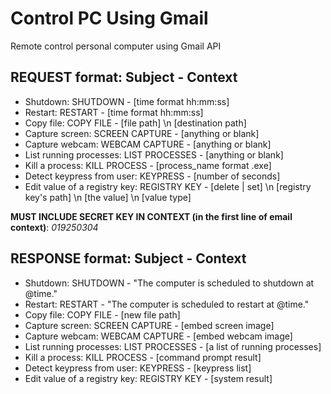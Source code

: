 # Control PC Using Gmail
Remote control personal computer using Gmail API
## REQUEST format: Subject - Context
* Shutdown: SHUTDOWN - [time format hh:mm:ss]
* Restart: RESTART - [time format hh:mm:ss]
* Copy file: COPY FILE - [file path] \n [destination path]
* Capture screen: SCREEN CAPTURE - [anything or blank]
* Capture webcam: WEBCAM CAPTURE - [anything or blank]
* List running processes: LIST PROCESSES - [anything or blank]
* Kill a process: KILL PROCESS - [process_name format <name>.exe]
* Detect keypress from user: KEYPRESS - [number of seconds]
* Edit value of a registry key: REGISTRY KEY - [delete | set] \n [registry key's path] \n [the value] \n [value type]

**MUST INCLUDE SECRET KEY IN CONTEXT (in the first line of email context)**: *019250304*
## RESPONSE format: Subject - Context
* Shutdown: SHUTDOWN - "The computer is scheduled to shutdown at @time."
* Restart: RESTART - "The computer is scheduled to restart at @time."
* Copy file: COPY FILE - [new file path]
* Capture screen: SCREEN CAPTURE - [embed screen image]
* Capture webcam: WEBCAM CAPTURE - [embed webcam image]
* List running processes: LIST PROCESSES - [a list of running processes]
* Kill a process: KILL PROCESS - [command prompt result]
* Detect keypress from user: KEYPRESS - [keypress list]
* Edit value of a registry key: REGISTRY KEY - [system result]